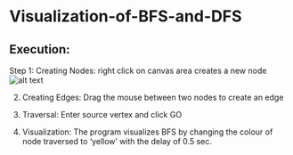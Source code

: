 # Visualization-of-BFS-and-DFS

## Execution:    
Step 1: Creating Nodes: right click on canvas area creates a new node
![alt text](Visualization-of-BFS-and-DFS/bfs_output/a.jpg "Hello")



2. Creating Edges: Drag the mouse between two nodes to create an edge











3. Traversal:  Enter source vertex and click GO
4. Visualization: The program visualizes BFS by changing the colour of node traversed to ‘yellow’ with the delay of 0.5 sec.






 








